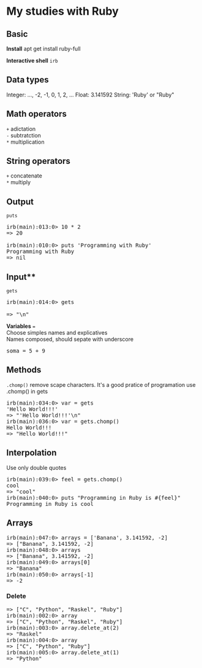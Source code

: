 # My studies with Ruby

## Basic  
**Install** apt get install ruby-full  

**Interactive shell** `irb`

## Data types

Integer: ..., -2, -1, 0, 1, 2, ...
Float: 3.141592
String: 'Ruby' or "Ruby"

## Math operators
`+` adictation  
`-` subtratction  
`*` multiplication   

## String operators
`+` concatenate  
`*` multiply  

## Output  
`puts`  
<pre>
irb(main):013:0> 10 * 2
=> 20

irb(main):010:0> puts 'Programming with Ruby'
Programming with Ruby
=> nil
</pre>

## Input**  
`gets`  
<pre>
irb(main):014:0> gets 
   
=> "\n"
</pre>

**Variables** `=`  
Choose simples names and explicatives  
Names composed, should sepate with underscore  
<pre>
soma = 5 + 9
</pre>

## Methods  
`.chomp()` remove scape characters. It's a good pratice of programation use .chomp() in gets
<pre>
irb(main):034:0> var = gets
'Hello World!!!'
=> "'Hello World!!!'\n"
irb(main):036:0> var = gets.chomp()
Hello World!!!
=> "Hello World!!!"
</pre>

## Interpolation  
Use only double quotes  
<pre>
irb(main):039:0> feel = gets.chomp()
cool
=> "cool"
irb(main):040:0> puts "Programming in Ruby is #{feel}"
Programming in Ruby is cool
</pre>

## Arrays
<pre>
irb(main):047:0> arrays = ['Banana', 3.141592, -2]
=> ["Banana", 3.141592, -2]
irb(main):048:0> arrays
=> ["Banana", 3.141592, -2]
irb(main):049:0> arrays[0]
=> "Banana"
irb(main):050:0> arrays[-1]
=> -2
</pre>

### Delete
<pre>
=> ["C", "Python", "Raskel", "Ruby"]
irb(main):002:0> array
=> ["C", "Python", "Raskel", "Ruby"]
irb(main):003:0> array.delete_at(2)
=> "Raskel"
irb(main):004:0> array
=> ["C", "Python", "Ruby"]
irb(main):005:0> array.delete_at(1)
=> "Python"
</pre>

